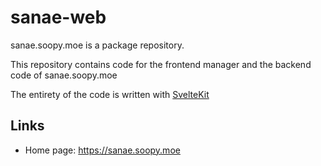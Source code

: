 # sanae-web
sanae.soopy.moe is a package repository. 

This repository contains code for the frontend manager and the backend code of sanae.soopy.moe

The entirety of the code is written with [SvelteKit](https://kit.svelte.dev/)

## Links
- Home page: https://sanae.soopy.moe
